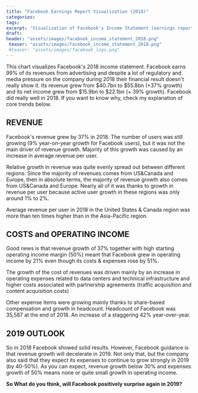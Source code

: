 ```yaml
---
title: "Facebook Earnings Report Visualization (2018)"
categories:
tags:
excerpt: "Visualization of Facebook's Income Statement (earnings report) using waterfall chart"
draft:
header: "assets/images/facebook_income_statement_2018.png"
 teaser: "assets/images/facebook_income_statement_2018.png"
 #teaser: "assets/images/facebook_logo.png"
---
```


This chart visualizes Facebook's 2018 income statement. Facebook earns 99% of its revenues from advertising and despite a lot of regulatory and media pressure on the company during 2018 their financial result doesn't really show it. Its revenue grew from $40.7bn to $55.8bn (+37% growth) and its net income grew from $15.9bn to $22.1bn (+ 39% growth). Facebook did really well in 2018. If you want to know why, check my explanation of core trends below. 

## REVENUE

Facebook's revenue grew by 37% in 2018.  The number of users was still growing (9% year-on-year growth for Facebook users), but it was not the main driver of revenue growth. Majority of this growth was caused by an increase in average revenue per user.

Relative growth in revenue was quite evenly spread out between different regions. Since the majority of revenues comes from US&Canada and Europe, then in absolute terms, the majority of revenue growth also comes from  US&Canada and Europe. Nearly all of it was thanks to growth in revenue per user because active user growth in these regions was only around 1% to 2%. 

Average revenue per user in 2018 in the United States & Canada region was more than ten times higher than in the Asia-Pacific region.

## COSTS and OPERATING INCOME

Good news is that revenue growth of 37% together with high starting operating income margin (50%) meant that Facebook grew in operating income by 21% even though its costs & expenses rose by 51%. 

The growth of the cost of revenues was driven mainly by an increase in operating expenses related to data centers and technical infrastructure and higher costs associated with partnership agreements (traffic acquisition and content acquisition costs)

Other expense items were growing mainly thanks to share-based compensation and growth in headcount. Headcount of Facebook was 35,587 at the end of 2018. An increase of a staggering 42% year-over-year.

## 2019 OUTLOOK

So in 2018 Facebook showed solid results. However, Facebook guidance is that revenue growth will decelerate in 2019. Not only that, but the company also said that they expect its expenses to continue to grow strongly in 2019 (by 40-50%).  As you can expect, revenue growth below 30% and expenses growth of 50% means none or quite small growth in operating income. 

**So What do you think, will Facebook positively surprise again in 2019?**